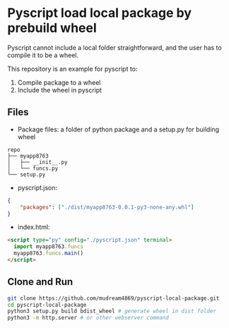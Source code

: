 # Pyscript load local package by prebuild wheel

Pyscript cannot include a local folder straightforward,
and the user has to compile it to be a wheel.

This repository is an example for pyscript to:

1. Compile package to a wheel
2. Include the wheel in pyscript

## Files

* Package files: a folder of python package and a setup.py for building wheel

```
repo
├── myapp8763
│   ├── __init__.py
│   └── funcs.py
└── setup.py
```

* pyscript.json:

```json
{
    "packages": ["./dist/myapp8763-0.0.1-py3-none-any.whl"]
}
```

* index.html:

```html
<script type="py" config="./pyscript.json" terminal>
  import myapp8763.funcs
  myapp8763.funcs.main()
</script>
```

## Clone and Run

```bash
git clone https://github.com/mudream4869/pyscript-local-package.git
cd pyscript-local-package
python3 setup.py build bdist_wheel # generate wheel in dist folder
python3 -m http.server # or other webserver command
```